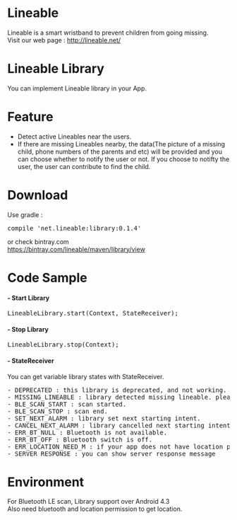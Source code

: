 # Lineable
Lineable is a smart wristband to prevent children from going missing.  
Visit our web page : http://lineable.net/

# Lineable Library
You can implement Lineable library in your App.  

# Feature
- Detect active Lineables near the users.
- If there are missing Lineables nearby, the data(The picture of a missing child, phone numbers of the parents and etc) will be provided and you can choose whether to notify the user or not. If you choose to notifty the user, the user can contribute to find the child.

# Download
Use gradle :  
<pre>compile 'net.lineable:library:0.1.4'</pre>

or check bintray.com  
  https://bintray.com/lineable/maven/library/view  

# Code Sample
#### - Start Library  
<pre>LineableLibrary.start(Context, StateReceiver);</pre>

#### - Stop Library  
<pre>LineableLibrary.stop(Context);</pre>

#### - StateReceiver  
You can get variable library states with StateReceiver.
<pre>
- DEPRECATED : this library is deprecated, and not working. update library.
- MISSING_LINEABLE : library detected missing lineable. please notice to user to find child. 
- BLE_SCAN_START : scan started.
- BLE_SCAN_STOP : scan end.
- SET_NEXT_ALARM : library set next starting intent.
- CANCEL_NEXT_ALARM : library cancelled next starting intent. 
- ERR_BT_NULL : Bluetooth is not available.
- ERR_BT_OFF : Bluetooth switch is off.
- ERR_LOCATION_NEED_M : if your app does not have location permission (from Android M version)
- SERVER_RESPONSE : you can show server response message
</pre>

# Environment
For Bluetooth LE scan, Library support over Android 4.3  
Also need bluetooth and location permission to get location.







